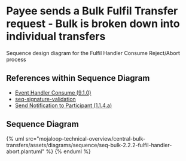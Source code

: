 # Payee sends a Bulk Fulfil Transfer request - Bulk is broken down into individual transfers

Sequence design diagram for the Fulfil Handler Consume Reject/Abort process

## References within Sequence Diagram

* [Event Handler Consume (9.1.0)](../../central-event-processor/9.1.0-event-handler-placeholder.md)
* [seq-signature-validation](../../central-event-processor/signature-validation.md)
* [Send Notification to Participant (1.1.4.a)](1.1.4.a-send-notification-to-participant.md)

## Sequence Diagram

{% uml src="mojaloop-technical-overview/central-bulk-transfers/assets/diagrams/sequence/seq-bulk-2.2.2-fulfil-handler-abort.plantuml" %}
{% enduml %}